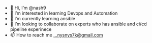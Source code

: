 - 👋 Hi, I’m @nash9
- 👀 I’m interested in learning Devops and Automation
- 🌱 I’m currently learning ansible
- 💞️ I’m looking to collaborate on experts who has ansible and ci/cd pipeline experinece 
- 📫 How to reach me ...nysnys7k@gmail.com

<!---
nash9lb/nash9lb is a ✨ special ✨ repository because its `README.md` (this file) appears on your GitHub profile.
You can click the Preview link to take a look at your changes.
--->

